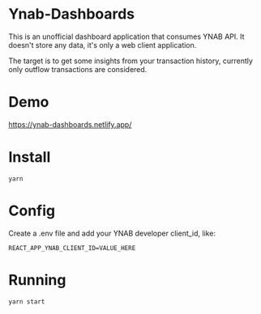 # Ynab-Dashboards
This is an unofficial dashboard application that consumes YNAB API.
It doesn't store any data, it's only a web client application.

The target is to get some insights from your transaction history, currently only outflow transactions are considered.

# Demo
https://ynab-dashboards.netlify.app/

# Install
``` 
yarn
```

# Config
Create a .env file and add your YNAB developer client_id, like:
```
REACT_APP_YNAB_CLIENT_ID=VALUE_HERE
```

# Running
```
yarn start
```
